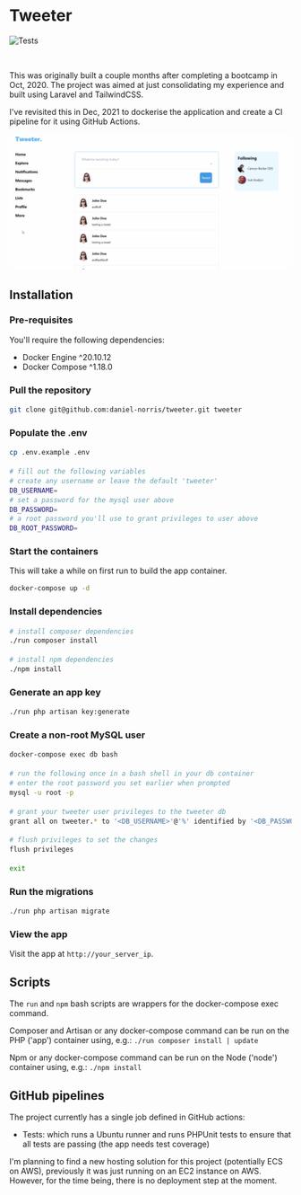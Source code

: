 # Tweeter

![Tests](https://github.com/daniel-norris/tweeter/actions/workflows/main.yaml/badge.svg?branch=master)

<br>

This was originally built a couple months after completing a bootcamp in Oct, 2020. The project was aimed at just consolidating my experience and built using Laravel and TailwindCSS. 

I've revisited this in Dec, 2021 to dockerise the application and create a CI pipeline for it using GitHub Actions. 

![recording](images/tweeter.gif)

## Installation

### Pre-requisites
You'll require the following dependencies:

- Docker Engine ^20.10.12
- Docker Compose ^1.18.0

### Pull the repository

```bash
git clone git@github.com:daniel-norris/tweeter.git tweeter
```

### Populate the .env

```bash
cp .env.example .env

# fill out the following variables
# create any username or leave the default 'tweeter'
DB_USERNAME=
# set a password for the mysql user above
DB_PASSWORD=
# a root password you'll use to grant privileges to user above
DB_ROOT_PASSWORD=
```

### Start the containers
This will take a while on first run to build the app container.

```bash
docker-compose up -d
```

### Install dependencies

```bash
# install composer dependencies
./run composer install

# install npm dependencies
./npm install

```

### Generate an app key

```bash
./run php artisan key:generate
```

### Create a non-root MySQL user

```bash
docker-compose exec db bash

# run the following once in a bash shell in your db container
# enter the root password you set earlier when prompted
mysql -u root -p

# grant your tweeter user privileges to the tweeter db
grant all on tweeter.* to '<DB_USERNAME>'@'%' identified by '<DB_PASSWORD>';

# flush privileges to set the changes
flush privileges

exit
```

### Run the migrations

```bash
./run php artisan migrate
```

### View the app
Visit the app at `http://your_server_ip`.

## Scripts
The `run` and `npm` bash scripts are wrappers for the docker-compose exec command. 

Composer and Artisan or any docker-compose command can be run on the PHP ('app') container using, e.g.:
`./run composer install | update`

Npm or any docker-compose command can be run on the Node ('node') container using, e.g.:
`./npm install`

## GitHub pipelines
The project currently has a single job defined in GitHub actions: 

- Tests: which runs a Ubuntu runner and runs PHPUnit tests to ensure that all tests are passing (the app needs test coverage)

I'm planning to find a new hosting solution for this project (potentially ECS on AWS), previously it was just running on an EC2 instance on AWS. However, for the time being, there is no deployment step at the moment. 
